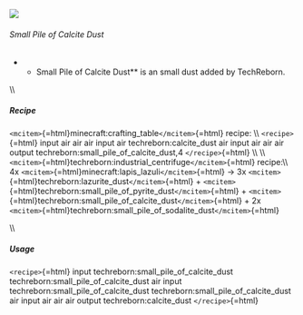 ![](/mods/techreborn/small_pile_of_calcite_dust.png)

###### Small Pile of Calcite Dust

-   -   Small Pile of Calcite Dust** is an small dust added by
        TechReborn.

\\\\

##### Recipe

`<mcitem>`{=html}minecraft:crafting_table`</mcitem>`{=html} recipe: \\\\
`<recipe>`{=html} input air air air input air techreborn:calcite_dust
air input air air air output techreborn:small_pile_of_calcite_dust,4
`</recipe>`{=html} \\\\ \\\\
`<mcitem>`{=html}techreborn:industrial_centrifuge`</mcitem>`{=html}
recipe:\\\\ 4x `<mcitem>`{=html}minecraft:lapis_lazuli`</mcitem>`{=html}
-\> 3x `<mcitem>`{=html}techreborn:lazurite_dust`</mcitem>`{=html} +
`<mcitem>`{=html}techreborn:small_pile_of_pyrite_dust`</mcitem>`{=html} +
`<mcitem>`{=html}techreborn:small_pile_of_calcite_dust`</mcitem>`{=html} +
2x
`<mcitem>`{=html}techreborn:small_pile_of_sodalite_dust`</mcitem>`{=html}

\\\\

##### Usage

`<recipe>`{=html} input techreborn:small_pile_of_calcite_dust
techreborn:small_pile_of_calcite_dust air input
techreborn:small_pile_of_calcite_dust
techreborn:small_pile_of_calcite_dust air input air air air output
techreborn:calcite_dust `</recipe>`{=html}
